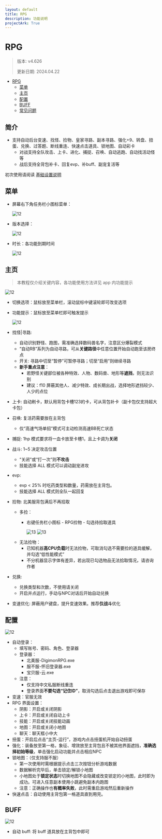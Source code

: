 ```yaml
---
layout: default
title: RPG
description: 功能说明
projectArk: True
---
```


# RPG
> 版本: v4.626
>
> 更新日期: 2024.04.22

- [RPG](#rpg)
  - [菜单](#菜单)
  - [主页](#主页)
  - [配置](#配置)
  - [BUFF](#buff)
  - [常见问题](#常见问题)

## 简介
- 支持自动后台变速、找怪、捡物、皇家寻路、副本寻路、强化+9、转盘、扭蛋、兑换、过答题、断线重连、快速点击道具、锁地图、自动彩卡
  - 对战支持全队攻击、上卡、进化、捕捉、召唤、自动逃跑、自动找活动怪等
  - 战后支持全背包补卡、回复evp、补buff、副宠复活等

初次使用请阅读 <A href="/setup">基础设置说明</A>

## 菜单

- 屏幕右下角任务栏小图标菜单：

  ![12]({{site.cdn}}/resource/taskbar.png)

- 版本选择：

  ![12]({{site.cdn}}/resource/rpg_version.png)

- 时长：各功能到期时间

  ![12]({{site.cdn}}/resource/rpg_time.png)

## 主页
> 本教程仅介绍关键内容，各功能使用方法详见 app 内功能提示

  ![12]({{site.cdn}}/resource/rpg.png)


- 切换选项：鼠标放至菜单栏，滚动鼠标中键滚轮即可改变选项
- 功能提示：鼠标放至菜单栏即可触发提示

  ![12]({{site.cdn}}/resource/tooltips.png)

- 找怪\|寻路: 
  - 自动识别野怪、跑图，需准确选择数码兽名字，注意区分爆裂模式
  - “自动RB”系列为自动寻路，可从**关键路径**中任意位置开始自动跑至该房终点
  - 开关: 寻路中切至“暂停”可暂停寻路；切至“启用”则继续寻路
  - **新手重点注意**：
    - 若野怪关键部位被各种特效、人物、数码兽、地形等**遮挡**，则无法识别
    - 建议：f10 屏蔽其他人、减少特效、成长期出战，选择地形遮挡较少、人少的点位
- 上卡: 自动刷卡，默认用背包卡槽123的卡，可从背包补卡（副卡包仅支持超大卡包）
- 召唤: 复活药需要放在主背包
  - 仅“高速气场单招”模式可主动检测高速BB死亡状态
- 捕捉: 1hp 模式要求将一血卡放至卡槽1，且上卡调为**关闭**
- 战斗: 1~5 决定攻击位置
    - “关闭”或“打一次”则**不攻击**
    - 技能选择 ALL 模式可以调动副宠进攻
- evp: 
  - evp < 25% 时吃药类型和数量，药需放在主背包。
  - 技能选择 ALL 模式则全队一起回复
- 捡物: 北美服背包满后不再拾取
  - 多捡：
    - 右键任务栏小图标 - RPG捡物 - 勾选待拾取道具

      ![13]({{site.cdn}}/resource/select_item.png)
      ![13]({{site.cdn}}/resource/select_item_2.png)
  - 无法捡物：
    - 已知机器**高CPU负载**时无法捡物，可取消勾选不需要捡的道具缓解，并勾选“低性能模式”
    - 不分机器显示字体有差异，若出现已勾选物品无法拾取情况，请咨询作者
- 兑换: 
  - 兑换类型和次数，不使用请关闭
  - 开启并点运行，手动与NPC对话后开始自动兑换
- 变速优化: 屏蔽用户键盘，提升变速效果。推荐**仅战斗**优化

## 配置

  ![12]({{site.cdn}}/resource/rpg_config.png)

- 自动登录：
  - 填写账号、密码、角色、登录器
  - 登录器：
    - 北美服-DigimonRPG.exe
    - 服不服-怀旧登录器.exe
    - 宝贝服-云.exe
  - 注意：
    - 仅支持中文私服断线重连
    - 登录界面**不要勾选“记住ID”**，取消勾选后点击退出游戏即可保存
- 变速：官服无效
- RPG 界面设置：
  - 阴影：开启或关闭阴影
  - 上卡：开启或关闭自动上卡
  - 技能：开启或关闭技能动画
  - 地图：开启或关闭小地图
  - 聊天：聊天框小中大
- 扭蛋：开启后点击“主页-运行”，游戏内点击扭蛋机开始自动扭蛋
- 强化：装备放至第一格，象征、增效放至主背包且不被其他界面遮挡，**准确选择初始等级**，单击强化启动功能并点击相应NPC
- 锁地图：（仅支持服不服）
  - 第一次使用时需根据提示点击三次按钮分析游戏数据
  - 数据解析完毕后，单击锁定/解锁小地图
  - 小地图处于**锁定状态**时切换地图不会隐藏或改变锁定的小地图，此时即为成功。可进入任意副本使用小跳避免副本内跑图
  - 注意：正确操作也**有概率失败**，此时需重启游戏然后重新操作
- 快速点击：自动使用主背包第一格道具直到用完。

## BUFF

  ![12]({{site.cdn}}/resource/RBuff.png)
- 自动 buff: 将 buff 道具放在主背包中即可
